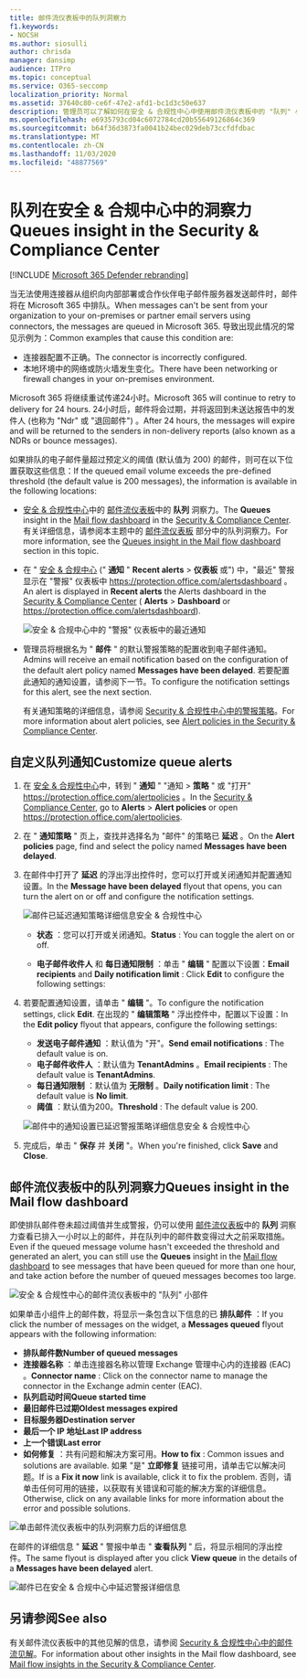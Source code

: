 ```yaml
---
title: 邮件流仪表板中的队列洞察力
f1.keywords:
- NOCSH
ms.author: siosulli
author: chrisda
manager: dansimp
audience: ITPro
ms.topic: conceptual
ms.service: O365-seccomp
localization_priority: Normal
ms.assetid: 37640c80-ce6f-47e2-afd1-bc1d3c50e637
description: 管理员可以了解如何在安全 & 合规性中心中使用邮件流仪表板中的 "队列" 小部件，以通过出站连接器监视到其内部部署或合作伙伴组织的未成功邮件流。
ms.openlocfilehash: e6935793cd04c6072784cd20b55649126864c369
ms.sourcegitcommit: b64f36d3873fa0041b24bec029deb73ccfdfdbac
ms.translationtype: MT
ms.contentlocale: zh-CN
ms.lasthandoff: 11/03/2020
ms.locfileid: "48877569"
---
```

# <a name="queues-insight-in-the-security--compliance-center"></a><span data-ttu-id="1f5e6-103">队列在安全 & 合规中心中的洞察力</span><span class="sxs-lookup"><span data-stu-id="1f5e6-103">Queues insight in the Security & Compliance Center</span></span>

[!INCLUDE [Microsoft 365 Defender rebranding](../includes/microsoft-defender-for-office.md)]


<span data-ttu-id="1f5e6-104">当无法使用连接器从组织向内部部署或合作伙伴电子邮件服务器发送邮件时，邮件将在 Microsoft 365 中排队。</span><span class="sxs-lookup"><span data-stu-id="1f5e6-104">When messages can't be sent from your organization to your on-premises or partner email servers using connectors, the messages are queued in Microsoft 365.</span></span> <span data-ttu-id="1f5e6-105">导致出现此情况的常见示例为：</span><span class="sxs-lookup"><span data-stu-id="1f5e6-105">Common examples that cause this condition are:</span></span>

- <span data-ttu-id="1f5e6-106">连接器配置不正确。</span><span class="sxs-lookup"><span data-stu-id="1f5e6-106">The connector is incorrectly configured.</span></span>
- <span data-ttu-id="1f5e6-107">本地环境中的网络或防火墙发生变化。</span><span class="sxs-lookup"><span data-stu-id="1f5e6-107">There have been networking or firewall changes in your on-premises environment.</span></span>

<span data-ttu-id="1f5e6-108">Microsoft 365 将继续重试传递24小时。</span><span class="sxs-lookup"><span data-stu-id="1f5e6-108">Microsoft 365 will continue to retry to delivery for 24 hours.</span></span> <span data-ttu-id="1f5e6-109">24小时后，邮件将会过期，并将返回到未送达报告中的发件人 (也称为 "Ndr" 或 "退回邮件") 。</span><span class="sxs-lookup"><span data-stu-id="1f5e6-109">After 24 hours, the messages will expire and will be returned to the senders in non-delivery reports (also known as a NDRs or bounce messages).</span></span>

<span data-ttu-id="1f5e6-110">如果排队的电子邮件量超过预定义的阈值 (默认值为 200) 的邮件，则可在以下位置获取这些信息：</span><span class="sxs-lookup"><span data-stu-id="1f5e6-110">If the queued email volume exceeds the pre-defined threshold (the default value is 200 messages), the information is available in the following locations:</span></span>

- <span data-ttu-id="1f5e6-111">[安全 & 合规性中心](https://protection.office.com)中的 [邮件流仪表板](mail-flow-insights-v2.md)中的 **队列** 洞察力。</span><span class="sxs-lookup"><span data-stu-id="1f5e6-111">The **Queues** insight in the [Mail flow dashboard](mail-flow-insights-v2.md) in the [Security & Compliance Center](https://protection.office.com).</span></span> <span data-ttu-id="1f5e6-112">有关详细信息，请参阅本主题中的 [邮件流仪表板](#queues-insight-in-the-mail-flow-dashboard) 部分中的队列洞察力。</span><span class="sxs-lookup"><span data-stu-id="1f5e6-112">For more information, see the [Queues insight in the Mail flow dashboard](#queues-insight-in-the-mail-flow-dashboard) section in this topic.</span></span>
  
- <span data-ttu-id="1f5e6-113">在 " [安全 & 合规中心](https://protection.office.com) (" **通知** " **Recent alerts** \> **仪表板** 或") 中，"最近" 警报显示在 "警报" 仪表板中 <https://protection.office.com/alertsdashboard> 。</span><span class="sxs-lookup"><span data-stu-id="1f5e6-113">An alert is displayed in **Recent alerts** the Alerts dashboard in the [Security & Compliance Center](https://protection.office.com) ( **Alerts** \> **Dashboard** or <https://protection.office.com/alertsdashboard>).</span></span>

  ![安全 & 合规中心中的 "警报" 仪表板中的最近通知](../../media/mfi-queued-messages-alert.png)

- <span data-ttu-id="1f5e6-115">管理员将根据名为 " **邮件** " 的默认警报策略的配置收到电子邮件通知。</span><span class="sxs-lookup"><span data-stu-id="1f5e6-115">Admins will receive an email notification based on the configuration of the default alert policy named **Messages have been delayed**.</span></span> <span data-ttu-id="1f5e6-116">若要配置此通知的通知设置，请参阅下一节。</span><span class="sxs-lookup"><span data-stu-id="1f5e6-116">To configure the notification settings for this alert, see the next section.</span></span>

  <span data-ttu-id="1f5e6-117">有关通知策略的详细信息，请参阅 [Security & 合规性中心中的警报策略](../../compliance/alert-policies.md)。</span><span class="sxs-lookup"><span data-stu-id="1f5e6-117">For more information about alert policies, see [Alert policies in the Security & Compliance Center](../../compliance/alert-policies.md).</span></span>

## <a name="customize-queue-alerts"></a><span data-ttu-id="1f5e6-118">自定义队列通知</span><span class="sxs-lookup"><span data-stu-id="1f5e6-118">Customize queue alerts</span></span>

1. <span data-ttu-id="1f5e6-119">在 [安全 & 合规性中心](https://protection.office.com)中，转到 " **通知** " "通知 \> **策略** " 或 "打开" <https://protection.office.com/alertpolicies> 。</span><span class="sxs-lookup"><span data-stu-id="1f5e6-119">In the [Security & Compliance Center](https://protection.office.com), go to **Alerts** \> **Alert policies** or open <https://protection.office.com/alertpolicies>.</span></span>

2. <span data-ttu-id="1f5e6-120">在 " **通知策略** " 页上，查找并选择名为 "邮件" 的策略已 **延迟** 。</span><span class="sxs-lookup"><span data-stu-id="1f5e6-120">On the **Alert policies** page, find and select the policy named **Messages have been delayed**.</span></span>

3. <span data-ttu-id="1f5e6-121">在邮件中打开了 **延迟** 的浮出浮出控件时，您可以打开或关闭通知并配置通知设置。</span><span class="sxs-lookup"><span data-stu-id="1f5e6-121">In the **Message have been delayed** flyout that opens, you can turn the alert on or off and configure the notification settings.</span></span>

   ![邮件已延迟通知策略详细信息安全 & 合规性中心](../../media/mfi-queued-messages-alert-policy.png)

   - <span data-ttu-id="1f5e6-123">**状态** ：您可以打开或关闭通知。</span><span class="sxs-lookup"><span data-stu-id="1f5e6-123">**Status** : You can toggle the alert on or off.</span></span>

   - <span data-ttu-id="1f5e6-124">**电子邮件收件人** 和 **每日通知限制** ：单击 " **编辑** " 配置以下设置：</span><span class="sxs-lookup"><span data-stu-id="1f5e6-124">**Email recipients** and **Daily notification limit** : Click **Edit** to configure the following settings:</span></span>

4. <span data-ttu-id="1f5e6-125">若要配置通知设置，请单击 " **编辑** "。</span><span class="sxs-lookup"><span data-stu-id="1f5e6-125">To configure the notification settings, click **Edit**.</span></span> <span data-ttu-id="1f5e6-126">在出现的 " **编辑策略** " 浮出控件中，配置以下设置：</span><span class="sxs-lookup"><span data-stu-id="1f5e6-126">In the **Edit policy** flyout that appears, configure the following settings:</span></span>

   - <span data-ttu-id="1f5e6-127">**发送电子邮件通知** ：默认值为 "开"。</span><span class="sxs-lookup"><span data-stu-id="1f5e6-127">**Send email notifications** : The default value is on.</span></span>
   - <span data-ttu-id="1f5e6-128">**电子邮件收件人** ：默认值为 **TenantAdmins** 。</span><span class="sxs-lookup"><span data-stu-id="1f5e6-128">**Email recipients** : The default value is **TenantAdmins**.</span></span>
   - <span data-ttu-id="1f5e6-129">**每日通知限制** ：默认值为 **无限制** 。</span><span class="sxs-lookup"><span data-stu-id="1f5e6-129">**Daily notification limit** : The default value is **No limit**.</span></span>
   - <span data-ttu-id="1f5e6-130">**阈值** ：默认值为200。</span><span class="sxs-lookup"><span data-stu-id="1f5e6-130">**Threshold** : The default value is 200.</span></span>

   ![邮件中的通知设置已延迟警报策略详细信息安全 & 合规性中心](../../media/mfi-queued-messages-alert-policy-notification-settings.png)

5. <span data-ttu-id="1f5e6-132">完成后，单击 " **保存** 并 **关闭** "。</span><span class="sxs-lookup"><span data-stu-id="1f5e6-132">When you're finished, click **Save** and **Close**.</span></span>

## <a name="queues-insight-in-the-mail-flow-dashboard"></a><span data-ttu-id="1f5e6-133">邮件流仪表板中的队列洞察力</span><span class="sxs-lookup"><span data-stu-id="1f5e6-133">Queues insight in the Mail flow dashboard</span></span>

<span data-ttu-id="1f5e6-134">即使排队邮件卷未超过阈值并生成警报，仍可以使用 [邮件流仪表板](mail-flow-insights-v2.md)中的 **队列** 洞察力查看已排入一小时以上的邮件，并在队列中的邮件数变得过大之前采取措施。</span><span class="sxs-lookup"><span data-stu-id="1f5e6-134">Even if the queued message volume hasn't exceeded the threshold and generated an alert, you can still use the **Queues** insight in the [Mail flow dashboard](mail-flow-insights-v2.md) to see messages that have been queued for more than one hour, and take action before the number of queued messages becomes too large.</span></span>

![安全 & 合规性中心的邮件流仪表板中的 "队列" 小部件](../../media/mfi-queues-widget.png)

<span data-ttu-id="1f5e6-136">如果单击小组件上的邮件数，将显示一条包含以下信息的已 **排队邮件** ：</span><span class="sxs-lookup"><span data-stu-id="1f5e6-136">If you click the number of messages on the widget, a **Messages queued** flyout appears with the following information:</span></span>

- <span data-ttu-id="1f5e6-137">**排队邮件数**</span><span class="sxs-lookup"><span data-stu-id="1f5e6-137">**Number of queued messages**</span></span>
- <span data-ttu-id="1f5e6-138">**连接器名称** ：单击连接器名称以管理 Exchange 管理中心内的连接器 (EAC) 。</span><span class="sxs-lookup"><span data-stu-id="1f5e6-138">**Connector name** : Click on the connector name to manage the connector in the Exchange admin center (EAC).</span></span>
- <span data-ttu-id="1f5e6-139">**队列启动时间**</span><span class="sxs-lookup"><span data-stu-id="1f5e6-139">**Queue started time**</span></span>
- <span data-ttu-id="1f5e6-140">**最旧邮件已过期**</span><span class="sxs-lookup"><span data-stu-id="1f5e6-140">**Oldest messages expired**</span></span>
- <span data-ttu-id="1f5e6-141">**目标服务器**</span><span class="sxs-lookup"><span data-stu-id="1f5e6-141">**Destination server**</span></span>
- <span data-ttu-id="1f5e6-142">**最后一个 IP 地址**</span><span class="sxs-lookup"><span data-stu-id="1f5e6-142">**Last IP address**</span></span>
- <span data-ttu-id="1f5e6-143">**上一个错误**</span><span class="sxs-lookup"><span data-stu-id="1f5e6-143">**Last error**</span></span>
- <span data-ttu-id="1f5e6-144">**如何修复** ：共有问题和解决方案可用。</span><span class="sxs-lookup"><span data-stu-id="1f5e6-144">**How to fix** : Common issues and solutions are available.</span></span> <span data-ttu-id="1f5e6-145">如果 "是" **立即修复** 链接可用，请单击它以解决问题。</span><span class="sxs-lookup"><span data-stu-id="1f5e6-145">If is a **Fix it now** link is available, click it to fix the problem.</span></span> <span data-ttu-id="1f5e6-146">否则，请单击任何可用的链接，以获取有关错误和可能的解决方案的详细信息。</span><span class="sxs-lookup"><span data-stu-id="1f5e6-146">Otherwise, click on any available links for more information about the error and possible solutions.</span></span>

![单击邮件流仪表板中的队列洞察力后的详细信息](../../media/mfi-queues-details.png)

<span data-ttu-id="1f5e6-148">在邮件的详细信息 " **延迟** " 警报中单击 " **查看队列** " 后，将显示相同的浮出控件。</span><span class="sxs-lookup"><span data-stu-id="1f5e6-148">The same flyout is displayed after you click **View queue** in the details of a **Messages have been delayed** alert.</span></span>

![邮件已在安全 & 合规中心中延迟警报详细信息](../../media/mfi-queued-messages-alert-details.png)

## <a name="see-also"></a><span data-ttu-id="1f5e6-150">另请参阅</span><span class="sxs-lookup"><span data-stu-id="1f5e6-150">See also</span></span>

<span data-ttu-id="1f5e6-151">有关邮件流仪表板中的其他见解的信息，请参阅 [Security & 合规性中心中的邮件流见解](mail-flow-insights-v2.md)。</span><span class="sxs-lookup"><span data-stu-id="1f5e6-151">For information about other insights in the Mail flow dashboard, see [Mail flow insights in the Security & Compliance Center](mail-flow-insights-v2.md).</span></span>
